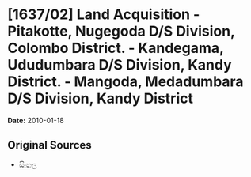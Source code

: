# [1637/02] Land Acquisition - Pitakotte, Nugegoda D/S Division, Colombo District. - Kandegama, Ududumbara D/S Division, Kandy District. - Mangoda, Medadumbara D/S Division, Kandy District

**Date:** 2010-01-18

## Original Sources

- [සිංහල](https://documents.gov.lk/view/extra-gazettes/2010/1/1637-02_S.pdf)
